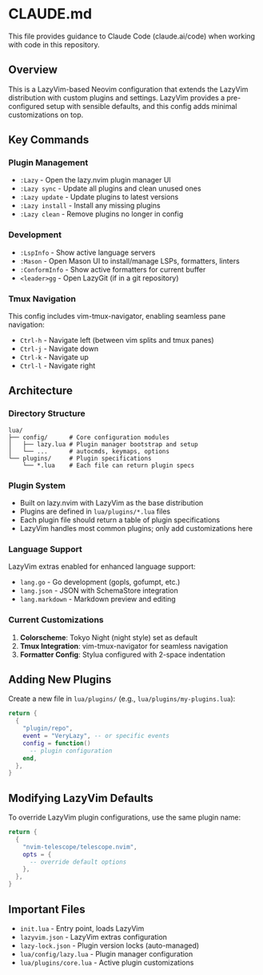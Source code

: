 # CLAUDE.md

This file provides guidance to Claude Code (claude.ai/code) when working with code in this repository.

## Overview

This is a LazyVim-based Neovim configuration that extends the LazyVim distribution with custom plugins and settings. LazyVim provides a pre-configured setup with sensible defaults, and this config adds minimal customizations on top.

## Key Commands

### Plugin Management
- `:Lazy` - Open the lazy.nvim plugin manager UI
- `:Lazy sync` - Update all plugins and clean unused ones
- `:Lazy update` - Update plugins to latest versions
- `:Lazy install` - Install any missing plugins
- `:Lazy clean` - Remove plugins no longer in config

### Development
- `:LspInfo` - Show active language servers
- `:Mason` - Open Mason UI to install/manage LSPs, formatters, linters
- `:ConformInfo` - Show active formatters for current buffer
- `<leader>gg` - Open LazyGit (if in a git repository)

### Tmux Navigation
This config includes vim-tmux-navigator, enabling seamless pane navigation:
- `Ctrl-h` - Navigate left (between vim splits and tmux panes)
- `Ctrl-j` - Navigate down
- `Ctrl-k` - Navigate up
- `Ctrl-l` - Navigate right

## Architecture

### Directory Structure
```
lua/
├── config/      # Core configuration modules
│   ├── lazy.lua # Plugin manager bootstrap and setup
│   └── ...      # autocmds, keymaps, options
└── plugins/     # Plugin specifications
    └── *.lua    # Each file can return plugin specs
```

### Plugin System
- Built on lazy.nvim with LazyVim as the base distribution
- Plugins are defined in `lua/plugins/*.lua` files
- Each plugin file should return a table of plugin specifications
- LazyVim handles most common plugins; only add customizations here

### Language Support
LazyVim extras enabled for enhanced language support:
- `lang.go` - Go development (gopls, gofumpt, etc.)
- `lang.json` - JSON with SchemaStore integration
- `lang.markdown` - Markdown preview and editing

### Current Customizations
1. **Colorscheme**: Tokyo Night (night style) set as default
2. **Tmux Integration**: vim-tmux-navigator for seamless navigation
3. **Formatter Config**: Stylua configured with 2-space indentation

## Adding New Plugins

Create a new file in `lua/plugins/` (e.g., `lua/plugins/my-plugins.lua`):

```lua
return {
  {
    "plugin/repo",
    event = "VeryLazy", -- or specific events
    config = function()
      -- plugin configuration
    end,
  },
}
```

## Modifying LazyVim Defaults

To override LazyVim plugin configurations, use the same plugin name:

```lua
return {
  {
    "nvim-telescope/telescope.nvim",
    opts = {
      -- override default options
    },
  },
}
```

## Important Files

- `init.lua` - Entry point, loads LazyVim
- `lazyvim.json` - LazyVim extras configuration
- `lazy-lock.json` - Plugin version locks (auto-managed)
- `lua/config/lazy.lua` - Plugin manager configuration
- `lua/plugins/core.lua` - Active plugin customizations